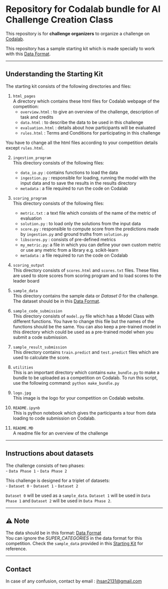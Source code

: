 # Repository for Codalab bundle for AI Challenge Creation Class

This repository is for **challenge organizers** to organize a challenge on [Codalab](https://codalab.lisn.upsaclay.fr/).

This repository has a sample starting kit which is made specially to work with this [Data Format](https://github.com/ihsaan-ullah/meta-album/tree/master/DataFormat).

***

## Understanding the Starting Kit

The starting kit consists of the following directories and files:

1. `html_pages`  
A directory which contains  these html files for Codalab webpage of the competition: 
    - `overview.html` : to give an overview of the challenge, description of task and credits
    - `data.html` : to describe the data to be used in this challenge
    - `evaluation.html` : details about how participants will be evaluated  
    - `rules.html` :  Terms and Conditions for participating in this challenge
    
You have to change all the html files according to your competition details except `rules.html`.


2. `ingestion_program`  
This directory consists of the following files:
    - `data_io.py` : contains functions to load the data
    - `ingestion.py` : responsible for loading, running the model with the input data and to save the results in the results directory
    - `metadata` : a file required to run the code on Codalab 


3. `scoring_program`  
This directory consists of the following files:
    - `metric.txt` : a text file which consists of the name of the metric of evaluation
    - `solution.py` : to load only the solutions from the input data
    - `score.py` : responsible to compute score from the predictions made by `ingestion.py` and ground truths from `solution.py`
    - `libscores.py` : consists of pre-defined metrics 
    - `my_metric.py`: a file in which you can define your own custom metric or use any metric from a library e.g. scikit-learn
    - `metadata` : a file required to run the code on Codalab 


4. `scoring_output`  
This directory consists of `scores.html` and `scores.txt` files. These files are used to store scores from scoring program and to load scores to the leader board



5. `sample_data`  
This directory contains the sample data or *Dataset 0* for the challenge. The dataset should be in this [Data Format](https://github.com/ihsaan-ullah/meta-album/tree/master/DataFormat).


6. `sample_code_submission`  
This directory consists of `model.py` file which has a Model Class with different functions. You have to change this file but the names of the functions should be the same. You can also keep a pre-trained model in this directory which could be used as a pre-trained model when you submit a code submission.


7. `sample_result_submission`  
This directory contains `train.predict` and `test.predict` files which are used to calculate the score. 


8. `utilities`  
This is an important directory which contains `make_bundle.py` to make a bundle to be uploaded as a competition on Codalab. To run this script, use the following command:
```python make_bundle.py```

9. `logo.jpg`  
This image is the logo for your competition on Codalab website.

10. `README.ipynb`  
This is python notebook which gives the participants a tour from data loading to code submission on Codalab.

11. `README.MD`  
A readme file for an overview of the challenge


***


## Instructions about datasets
The challenge consists of two phases:  
    - `Data Phase 1`
    - `Data Phase 2`


This challenge is designed for a triplet of datasets:  
    - `Dataset 0`
    - `Dataset 1`
    - `Dataset 2`

`Dataset 0` will be used as a `sample_data`. `Dataset 1` will be used in `Data Phase 1` and `Dataset 2` will be used in `Data Phase 2`. 


***



## ⚠️ Note
The data should be in this format: [Data Format](https://github.com/ihsaan-ullah/meta-album/tree/master/DataFormat)  
You can ignore the *SUPER_CATEGORIES* in the data format for this competition. Check the `sample_data` provided in this [Starting Kit](starting_kit/) for reference.



***



## Contact 
In case of any confusion, contact by email : ihsan2131@gmail.com




